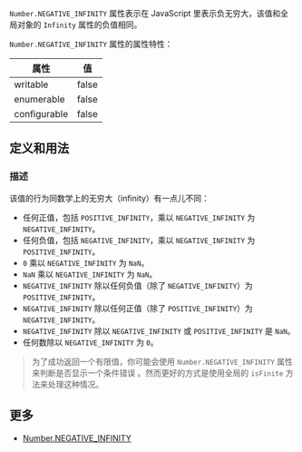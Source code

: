`Number.NEGATIVE_INFINITY` 属性表示在 JavaScript 里表示负无穷大，该值和全局对象的 `Infinity` 属性的负值相同。

`Number.NEGATIVE_INFINITY` 属性的属性特性：

|  属性         | 值     |
| ------------  | -------|
|  writable     | false  |
|  enumerable   | false  |
|  configurable | false  |

## 定义和用法

### 描述

该值的行为同数学上的无穷大（infinity）有一点儿不同：

*   任何正值，包括 `POSITIVE_INFINITY`，乘以 `NEGATIVE_INFINITY` 为 `NEGATIVE_INFINITY`。
*   任何负值，包括 `NEGATIVE_INFINITY`，乘以 `NEGATIVE_INFINITY` 为 `POSITIVE_INFINITY`。
*   `0` 乘以 `NEGATIVE_INFINITY` 为 `NaN`。
*   `NaN` 乘以 `NEGATIVE_INFINITY` 为 `NaN`。
*   `NEGATIVE_INFINITY` 除以任何负值（除了 `NEGATIVE_INFINITY`）为 `POSITIVE_INFINITY`。
*   `NEGATIVE_INFINITY` 除以任何正值（除了 `POSITIVE_INFINITY`）为 `NEGATIVE_INFINITY`。
*   `NEGATIVE_INFINITY` 除以 `NEGATIVE_INFINITY` 或 `POSITIVE_INFINITY` 是 `NaN`。
*   任何数除以 `NEGATIVE_INFINITY` 为 `0`。

> 为了成功返回一个有限值，你可能会使用 `Number.NEGATIVE_INFINITY` 属性来判断是否显示一个条件错误 。然而更好的方式是使用全局的 `isFinite` 方法来处理这种情况。

## 更多

*   [Number.NEGATIVE_INFINITY](https://developer.mozilla.org/zh-CN/docs/Web/JavaScript/Reference/Global_Objects/Number/NEGATIVE_INFINITY )